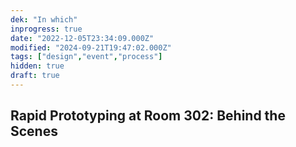```yaml
---
dek: "In which"
inprogress: true
date: "2022-12-05T23:34:09.000Z"
modified: "2024-09-21T19:47:02.000Z"
tags: ["design","event","process"]
hidden: true
draft: true
---
```

## Rapid Prototyping at Room 302: Behind the Scenes
